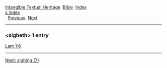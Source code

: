 [Intangible Textual Heritage](../../index)  [Bible](../index) 
[Index](index)   
[s Index](_s_)  
  [Previous](c10422)  [Next](c10424) 

------------------------------------------------------------------------

### &lt;sigheth&gt; 1 entry

[Lam 1:8](../kjv/lam001.htm#008)  

------------------------------------------------------------------------

[Next: sighing (7)](c10424)
